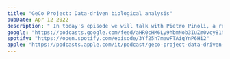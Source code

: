 ```yaml
---
title: "GeCo Project: Data-driven biological analysis"
pubDate: Apr 12 2022
description: " In today's episode we will talk with Pietro Pinoli, a researcher at Politecnico di Milano, about the GeCo project."
google: "https://podcasts.google.com/feed/aHR0cHM6Ly9hbmNob3IuZm0vcy81NWFhMTU5MC9wb2RjYXN0L3Jzcw/episode/MzJiZDRjZDEtZDA4MC00MGMxLThiYWEtYmMzNTljNmNjMThk?sa=X&ved=0CAUQkfYCahcKEwj4t7CzpeyBAxUAAAAAHQAAAAAQHw"
spotify: "https://open.spotify.com/episode/3Yf25h7mawFTAiqYnP6Hi2"
apple: "https://podcasts.apple.com/it/podcast/geco-project-data-driven-biological-analysis/id1562461080?i=1000557399041"
---
```

